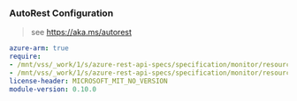 ### AutoRest Configuration

> see https://aka.ms/autorest

``` yaml
azure-arm: true
require:
- /mnt/vss/_work/1/s/azure-rest-api-specs/specification/monitor/resource-manager/readme.md
- /mnt/vss/_work/1/s/azure-rest-api-specs/specification/monitor/resource-manager/readme.go.md
license-header: MICROSOFT_MIT_NO_VERSION
module-version: 0.10.0
```
